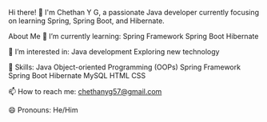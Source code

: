Hi there! 👋
I'm Chethan Y G, a passionate Java developer currently focusing on learning Spring, Spring Boot, and Hibernate.

About Me
🌱 I’m currently learning:
Spring Framework
Spring Boot
Hibernate

👀 I’m interested in:
Java development
Exploring new technology

💼 Skills:
Java
Object-oriented Programming (OOPs)
Spring Framework
Spring Boot
Hibernate
MySQL
HTML
CSS

📫 How to reach me: chethanyg57@gmail.com

😄 Pronouns: He/Him

